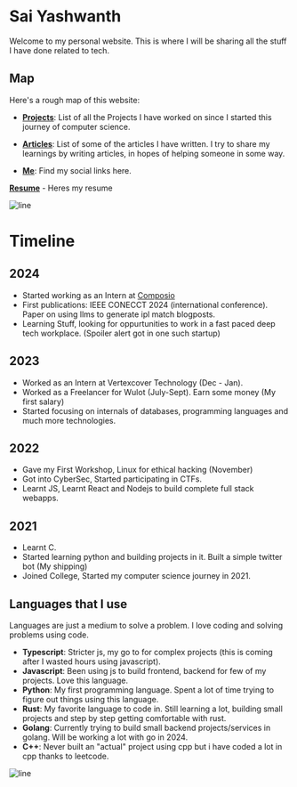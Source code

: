 # Sai Yashwanth


Welcome to my personal website. This is where I will be sharing all the stuff I have done related to tech.


## Map

Here's a rough map of this website:
* __[Projects](./projects)__: List of all the Projects I have worked on since I started this journey of computer science.

* __[Articles](./articles)__: List of some of the articles I have written. I try to share my learnings by writing articles, in hopes of helping someone in some way.

* __[Me](./about.md)__: Find my social links here.

__[Resume](https://drive.google.com/file/d/1btflfv-4Mrc5kF06xORT1tDJKVoNJZdQ/view)__ - Heres my resume

![line](https://user-images.githubusercontent.com/74038190/212284100-561aa473-3905-4a80-b561-0d28506553ee.gif)

# Timeline

## 2024
- Started working as an Intern at [Composio](https://www.composio.dev/)
- First publications: IEEE CONECCT 2024 (international conference). Paper on using llms to generate ipl match blogposts.
- Learning Stuff, looking for oppurtunities to work in a fast paced deep tech workplace. (Spoiler alert got in one such startup) 

## 2023
- Worked as an Intern at Vertexcover Technology (Dec - Jan).
- Worked as a Freelancer for Wulot (July-Sept). Earn some money (My first salary)
- Started focusing on internals of databases, programming languages and much more technologies.
 
## 2022
- Gave my First Workshop, Linux for ethical hacking (November)
- Got into CyberSec, Started participating in CTFs.
- Learnt JS, Learnt React and Nodejs to build complete full stack webapps.

## 2021
- Learnt C.
- Started learning python and building projects in it. Built a simple twitter bot (My shipping) 
- Joined College, Started my computer science journey in 2021.


## Languages that I use
Languages are just a medium to solve a problem. I love coding and solving problems using code.
- __Typescript__: Stricter js, my go to for complex projects (this is coming after I wasted hours using javascript).
- __Javascript__: Been using js to build frontend, backend for few of my projects. Love this language.
- __Python__: My first programming language. Spent a lot of time trying to figure out things using this language.
- __Rust__: My favorite language to code in. Still learning a lot, building small projects and step by step getting comfortable with rust. 
- __Golang__: Currently trying to build small backend projects/services in golang. Will be working a lot with go in 2024. 
- __C++__: Never built an "actual" project using cpp but i have coded a lot in cpp thanks to leetcode.

![line](https://user-images.githubusercontent.com/74038190/212284100-561aa473-3905-4a80-b561-0d28506553ee.gif)

